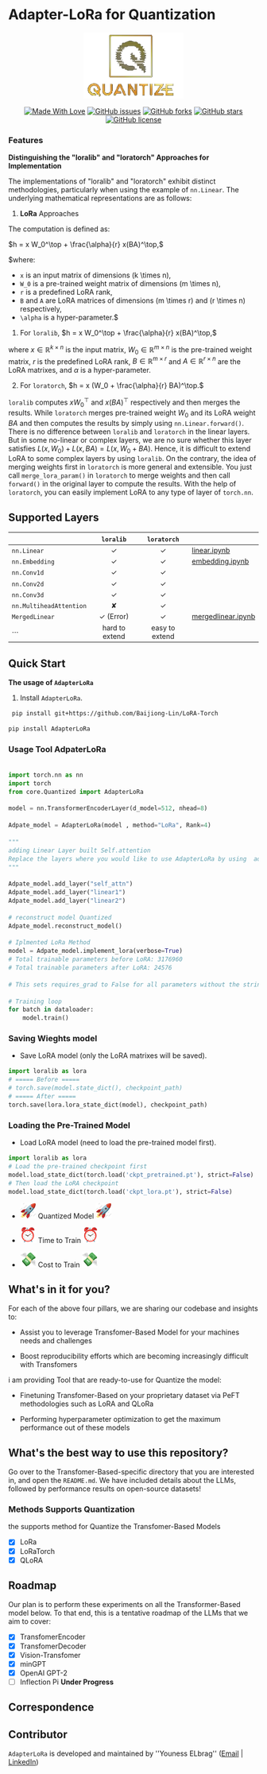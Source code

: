 # Adapter-LoRa for Quantization  

<div align="center">
  <img src="assets/LoRa.png" alt="LoRa-Logo" width="200">

[![Made With Love](https://img.shields.io/badge/Made%20With-Love-orange.svg)](https://github.com/youness-elbrag/AdapterLoRa/)
[![GitHub issues](https://img.shields.io/github/issues/kyegomez/Med-Palm)](https://github.com/youness-elbrag/AdapterLoRa/issues) 
[![GitHub forks](https://img.shields.io/github/forks/kyegomez/Med-Palm)](https://github.com/youness-elbrag/AdapterLoRa/network) 
[![GitHub stars](https://img.shields.io/github/stars/kyegomez/Med-Palm)](https://github.com/youness-elbrag/AdapterLoRa/stargazers) [![GitHub license](https://img.shields.io/github/license/youness-elbrag/AdapterLoRa)](https://github.com/youness-elbrag/AdapterLoRa/blob/master/LICENSE)
</div>


### Features

**Distinguishing the "loralib" and "loratorch" Approaches for Implementation**

The implementations of "loralib" and "loratorch" exhibit distinct methodologies, particularly when using the example of `nn.Linear`. The underlying mathematical representations are as follows:

1. **LoRa** Approaches

  The computation is defined as:

  $h = x W_0^\top + \frac{\alpha}{r} x(BA)^\top,$

  $where:
  - `x` is an input matrix of dimensions \(k \times n\),
  - `W_0` is a pre-trained weight matrix of dimensions \(m \times n\),
  - `r` is a predefined LoRA rank,
  - `B` and `A` are LoRA matrices of dimensions \(m \times r\) and \(r \times n\) respectively,
  - `\alpha` is a hyper-parameter.$


1. For ``loralib``,
   $h = x W_0^\top + \frac{\alpha}{r} x(BA)^\top,$

where $x\in\mathbb{R}^{k\times n}$ is the input matrix, $W_0\in\mathbb{R}^{m\times n}$ is the pre-trained weight matrix, $r$ is the predefined LoRA rank, $B\in\mathbb{R}^{m\times r}$ and $A\in \mathbb{R}^{r\times n}$ are the LoRA matrixes, and $\alpha$ is a hyper-parameter.

2. For ``loratorch``,
   $h = x (W_0 + \frac{\alpha}{r} BA)^\top.$
   
``loralib`` computes $xW_0^\top$ and $x(BA)^\top$ respectively and then merges the results. 
While ``loratorch`` merges pre-trained weight $W_0$ and its LoRA weight $BA$ and then computes the results by simply using ``nn.Linear.forward()``. There is no difference between ``loralib`` and ``loratorch`` in the linear layers. But in some no-linear or complex layers, we are no sure whether this layer satisfies $L(x, W_0)+L(x, BA) = L(x, W_0+BA)$. Hence, it is difficult to extend LoRA to some complex layers by using ``loralib``. On the contrary, the idea of merging weights first in ``loratorch`` is more general and extensible. You just call ``merge_lora_param()`` in ``loratorch`` to merge weights and then call ``forward()`` in the original layer to compute the results. With the help of ``loratorch``, you can easily implement LoRA to any type of layer of ``torch.nn``.

## Supported Layers

|                           | ``loralib``    | ``loratorch``  |                                                    |
| ------------------------- |:--------------:|:--------------:| -------------------------------------------------- |
| ``nn.Linear``             | ✓              | ✓              | [linear.ipynb](https://github.com/Baijiong-Lin/LoRA-Torch/blob/main/examples/linear.ipynb)            |
| ``nn.Embedding``          | ✓              | ✓              | [embedding.ipynb](https://github.com/Baijiong-Lin/LoRA-Torch/blob/main/examples/embedding.ipynb)      |
| ``nn.Conv1d``             | ✓              | ✓              |                                                    |
| ``nn.Conv2d``             | ✓              | ✓              |                                                    |
| ``nn.Conv3d``             | ✓              | ✓              |                                                    |
| ``nn.MultiheadAttention`` | ✘              | ✓              |                                                    |
| ``MergedLinear``          | ✓ (Error)      | ✓              | [mergedlinear.ipynb](https://github.com/Baijiong-Lin/LoRA-Torch/blob/main/examples/mergedlinear.ipynb) |
| $\cdots$                  | hard to extend | easy to extend |                                                    |


## Quick Start

**The usage of ``AdapterLoRa``**

1. Install ``AdapterLoRa``.
   
  ```bash
   pip install git+https://github.com/Baijiong-Lin/LoRA-Torch
  ```

  ```python
  pip install AdapterLoRa
  ```

### Usage Tool AdpaterLoRa

```python

import torch.nn as nn
import torch
from core.Quantized import AdapterLoRa

model = nn.TransformerEncoderLayer(d_model=512, nhead=8)

Adpate_model = AdapterLoRa(model , method="LoRa", Rank=4)

"""
adding Linear Layer built Self.attention 
Replace the layers where you would like to use AdapterLoRa by using  add_layer function.
"""

Adpate_model.add_layer("self_attn") 
Adpate_model.add_layer("linear1")
Adpate_model.add_layer("linear2")

# reconstruct model Quantized 
Adpate_model.reconstruct_model()

# Iplmented LoRa Method
model = Adpate_model.implement_lora(verbose=True)
# Total trainable parameters before LoRA: 3176960
# Total trainable parameters after LoRA: 24576

# This sets requires_grad to False for all parameters without the string "lora_" in their names

# Training loop
for batch in dataloader:
    model.train()
```
### Saving Wieghts model 

* Save LoRA model (only the LoRA matrixes will be saved).

```python
import loralib as lora 
# ===== Before =====
# torch.save(model.state_dict(), checkpoint_path)
# ===== After =====
torch.save(lora.lora_state_dict(model), checkpoint_path)
```

### Loading the Pre-Trained Model 

* Load LoRA model (need to load the pre-trained model first).

```python
import loralib as lora 
# Load the pre-trained checkpoint first
model.load_state_dict(torch.load('ckpt_pretrained.pt'), strict=False)
# Then load the LoRA checkpoint
model.load_state_dict(torch.load('ckpt_lora.pt'), strict=False)
```


- <img src="assets/rocket.gif" width="32" height="32"/> Quantized Model <img src="assets/rocket.gif" width="32" height="32"/>

- <img src="assets/time.gif" width="32" height="32"/> Time to Train <img src="assets/time.gif" width="32" height="32"/>

- <img src="assets/money.gif" width="32" height="32"/> Cost to Train <img src="assets/money.gif" width="32" height="32"/>


## What's in it for you?

For each of the above four pillars, we are sharing our codebase and insights to:
- Assist you to leverage Transfomer-Based Model for your machines needs and challenges

- Boost reproducibility efforts which are becoming increasingly difficult with Transfomers 

i am providing Tool that are ready-to-use for Quantize the model:

- Finetuning Transfomer-Based on your proprietary dataset via PeFT methodologies such as LoRA and QLoRa

- Performing hyperparameter optimization to get the maximum performance out of these models

## What's the best way to use this repository?

Go over to the Transfomer-Based-specific directory that you are interested in, and open the ```README.md```. We have included details about the LLMs, followed by performance results on open-source datasets!

### Methods Supports Quantization 
the supports method for Quantize the Transfomer-Based Models 

- [x] LoRa
- [x] LoRaTorch
- [x] QLoRA

## Roadmap

Our plan is to perform these experiments on all the Transformer-Based model below. To that end, this is a tentative roadmap of the LLMs that we aim to cover:

- [x] TransfomerEncoder
- [x] TransfomerDecoder
- [x] Vision-Transfomer
- [x] minGPT 
- [x] OpenAI GPT-2 
- [ ] Inflection Pi **Under Progress**

## Correspondence

## Contributor

``AdapterLoRa`` is developed and maintained by 
''Youness ELbrag'' ([Email](younsselbrag@gmail.com) | [LinkedIn](https://www.linkedin.com/in/youness-el-brag-b13628203/))


